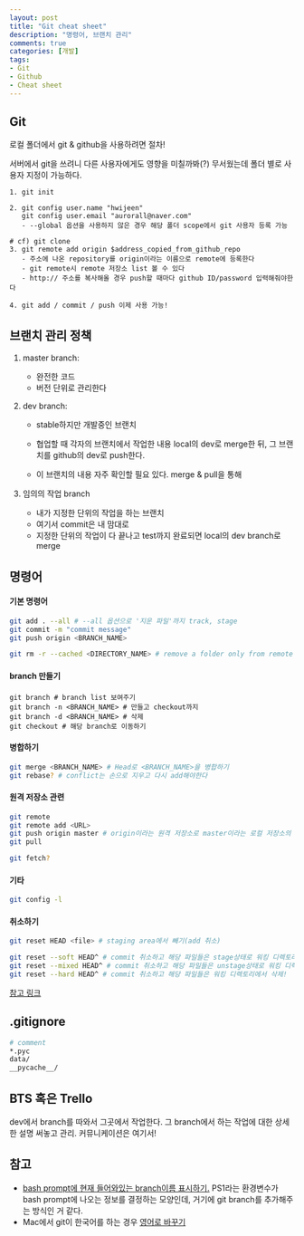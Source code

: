 ```yaml
---
layout: post
title: "Git cheat sheet"
description: "명령어, 브랜치 관리"
comments: true
categories: [개발]
tags:
- Git
- Github
- Cheat sheet
---
```




## Git

로컬 폴더에서 git & github을 사용하려면 절차!

서버에서 git을 쓰려니 다른 사용자에게도 영향을 미칠까봐(?) 무서웠는데 폴더 별로 사용자 지정이 가능하다.

```
1. git init

2. git config user.name "hwijeen"
   git config user.email "aurorall@naver.com"
   - --global 옵션을 사용하지 않은 경우 해당 폴더 scope에서 git 사용자 등록 가능
 
# cf) git clone
3. git remote add origin $address_copied_from_github_repo
   - 주소에 나온 repository를 origin이라는 이름으로 remote에 등록한다
   - git remote시 remote 저장소 list 볼 수 있다
   - http:// 주소를 복사해올 경우 push할 때마다 github ID/password 입력해줘야한다
   
4. git add / commit / push 이제 사용 가능!
```



## 브랜치 관리 정책

1. master branch: 

   - 완전한 코드
   - 버전 단위로 관리한다

2. dev branch:

   - stable하지만 개발중인 브랜치

   - 협업할 때 각자의 브랜치에서 작업한 내용 local의 dev로 merge한 뒤, 그 브랜치를 github의 dev로 push한다. 
   - 이 브랜치의 내용 자주 확인할 필요 있다. merge & pull을 통해

3. 임의의 작업 branch

   - 내가 지정한 단위의 작업을 하는 브랜치
   - 여기서 commit은 내 맘대로
   - 지정한 단위의 작업이 다 끝나고 test까지 완료되면 local의 dev branch로 merge



## 명령어

#### 기본 명령어

```bash
git add . --all # --all 옵션으로 '지운 파일'까지 track, stage
git commit -m "commit message"
git push origin <BRANCH_NAME>

git rm -r --cached <DIRECTORY_NAME> # remove a folder only from remote area, not local device
```

#### branch 만들기

```shell
git branch # branch list 보여주기
git branch -n <BRANCH_NAME> # 만들고 checkout까지
git branch -d <BRANCH_NAME> # 삭제
git checkout # 해당 branch로 이동하기
```

#### 병합하기

```bash
git merge <BRANCH_NAME> # Head로 <BRANCH_NAME>을 병합하기 
git rebase? # conflict는 손으로 지우고 다시 add해야한다
```

#### 원격 저장소 관련

```bash
git remote 
git remote add <URL>
git push origin master # origin이라는 원격 저장소로 master이라는 로컬 저장소의 내용을 push한다
git pull

git fetch?
```

#### 기타

```bash
git config -l
```

#### 취소하기

```bash
git reset HEAD <file> # staging area에서 빼기(add 취소)

git reset --soft HEAD^ # commit 취소하고 해당 파일들은 stage상태로 워킹 디렉토리에 보존
git reset --mixed HEAD^ # commit 취소하고 해당 파일들은 unstage상태로 워킹 디렉토리에 보존
git reset --hard HEAD^ # commit 취소하고 해당 파일들은 워킹 디렉토리에서 삭제!
```

[참고 링크](<https://gmlwjd9405.github.io/2018/05/25/git-add-cancle.html>)



## .gitignore

```bash
# comment
*.pyc
data/
__pycache__/
```



## BTS 혹은 Trello

dev에서 branch를 따와서 그곳에서 작업한다. 그 branch에서 하는 작업에 대한 상세한 설명 써놓고 관리. 커뮤니케이션은 여기서!



## 참고

- [bash prompt에 현재 들어와있는 branch이름 표시하기.](https://coderwall.com/p/fasnya/add-git-branch-name-to-bash-prompt) PS1라는 환경변수가 bash prompt에 나오는 정보를 결정하는 모양인데, 거기에 git branch를 추가해주는 방식인 거 같다. 
- Mac에서 git이 한국어를 하는 경우 [영어로 바꾸기](https://stackoverflow.com/a/54574337)



